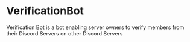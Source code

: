 # VerificationBot
Verification Bot is a bot enabling server owners to verify members from their Discord Servers on other Discord Servers
